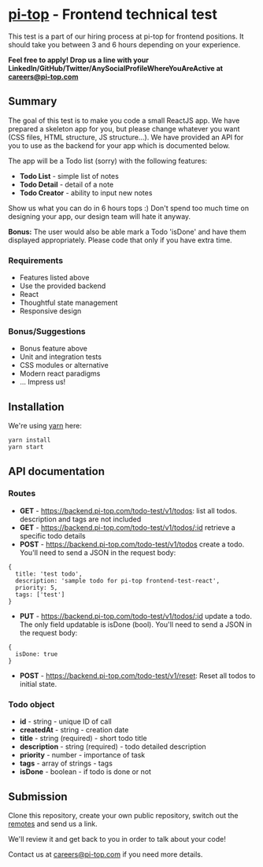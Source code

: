 # [pi-top](https://pi-top.com) - Frontend technical test

This test is a part of our hiring process at pi-top for frontend positions. It should take you between 3 and 6 hours depending on your experience.

**Feel free to apply! Drop us a line with your LinkedIn/GitHub/Twitter/AnySocialProfileWhereYouAreActive at careers@pi-top.com**


## Summary
The goal of this test is to make you code a small ReactJS app. We have prepared a skeleton app for you, but please change whatever you want (CSS files, HTML structure, JS structure...). We have provided an API for you to use as the backend for your app which is documented below.

The app will be a Todo list (sorry) with the following features:
- **Todo List** - simple list of notes
- **Todo Detail** - detail of a note
- **Todo Creator** - ability to input new notes

Show us what you can do in 6 hours tops :) Don't spend too much time on designing your app, our design team will hate it anyway.

**Bonus:** The user would also be able mark a Todo 'isDone' and have them displayed appropriately. Please code that only if you have extra time.

### Requirements
- Features listed above
- Use the provided backend
- React
- Thoughtful state management
- Responsive design

### Bonus/Suggestions
- Bonus feature above
- Unit and integration tests
- CSS modules or alternative
- Modern react paradigms
- ... Impress us!


## Installation
We're using [yarn](https://yarnpkg.com) here:
```
yarn install
yarn start
```


## API documentation
### Routes
- **GET** - https://backend.pi-top.com/todo-test/v1/todos: list all todos. description and tags are not included
- **GET** - https://backend.pi-top.com/todo-test/v1/todos/:id retrieve a specific todo details
- **POST** - https://backend.pi-top.com/todo-test/v1/todos create a todo. You'll need to send a JSON in the request body:
```
{
  title: 'test todo',
  description: 'sample todo for pi-top frontend-test-react',
  priority: 5,
  tags: ['test']
}
```
- **PUT** - https://backend.pi-top.com/todo-test/v1/todos/:id update a todo. The only field updatable is isDone (bool). You'll need to send a JSON in the request body:
```
{
  isDone: true
}
```
- **POST** - https://backend.pi-top.com/todo-test/v1/reset: Reset all todos to initial state.

### Todo object
- **id** - string - unique ID of call
- **createdAt** - string - creation date
- **title** - string (required) - short todo title
- **description** - string (required) - todo detailed description
- **priority** - number - importance of task
- **tags** - array of strings - tags
- **isDone** - boolean - if todo is done or not


## Submission
Clone this repository, create your own public repository, switch out the [remotes](https://git-scm.com/book/en/v2/Git-Basics-Working-with-Remotes) and send us a link.

We'll review it and get back to you in order to talk about your code!

Contact us at careers@pi-top.com if you need more details.
